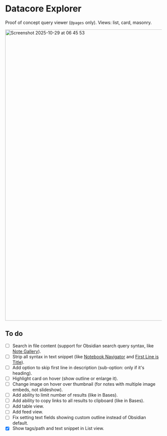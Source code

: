 # Datacore Explorer

Proof of concept query viewer (`@pages` only). Views: list, card, masonry.

<img width="1156" height="935" alt="Screenshot 2025-10-29 at 06 45 53" src="https://github.com/user-attachments/assets/74aa4f21-50da-4c43-8464-ca9e4fbecc3b" />

## To do

- [ ] Search in file content (support for Obsidian search query syntax, like [Note Gallery](https://github.com/pashashocky/obsidian-note-gallery)).
- [ ] Strip all syntax in text snippet (like [Notebook Navigator](https://github.com/johansan/notebook-navigator/) and [First Line is Title](https://github.com/greetclammy/first-line-is-title)).
- [ ] Add option to skip first line in description (sub-option: only if it's heading).
- [ ] Highlight card on hover (show outline or enlarge it).
- [ ] Change image on hover over thumbnail (for notes with multiple image embeds, not slideshow).
- [ ] Add ability to limit number of results (like in Bases).
- [ ] Add ability to copy links to all results to clipboard (like in Bases).
- [ ] Add table view.
- [ ] Add feed view.
- [ ] Fix setting text fields showing custom outline instead of Obsidian default.
- [x] Show tags/path and text snippet in List view.
